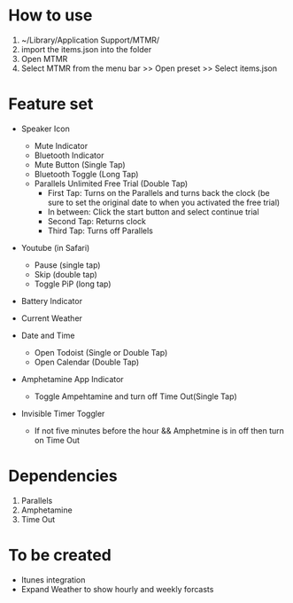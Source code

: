 # How to use
1. ~/Library/Application Support/MTMR/
2. import the items.json into the folder
3. Open MTMR
4. Select MTMR from the menu bar >> Open preset >> Select items.json

# Feature set

- Speaker Icon
  - Mute Indicator
  - Bluetooth Indicator
  - Mute Button (Single Tap)
  - Bluetooth Toggle (Long Tap)
  - Parallels Unlimited Free Trial (Double Tap)
     - First Tap: Turns on the Parallels and turns back the clock (be sure to set the original date to when you activated the free trial)
     - In between: Click the start button and select continue trial
     - Second Tap: Returns clock
     - Third Tap: Turns off Parallels
- Youtube (in Safari)
  - Pause (single tap)
  - Skip (double tap)
  - Toggle PiP (long tap)
   
- Battery Indicator

- Current Weather

- Date and Time
  - Open Todoist (Single or Double Tap)
  - Open Calendar (Double Tap)

- Amphetamine App Indicator
  - Toggle Ampehtamine and turn off Time Out(Single Tap)

- Invisible Timer Toggler
  - If not five minutes before the hour && Amphetmine is in off then turn on Time Out

# Dependencies

1. Parallels
2. Amphetamine
3. Time Out

# To be created

- Itunes integration
- Expand Weather to show hourly and weekly forcasts
